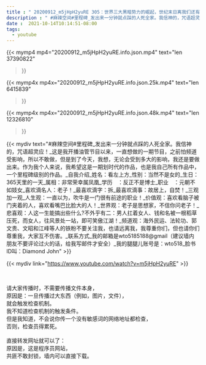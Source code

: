 ```yaml
---
title : " 20200912_m5jHpH2yuRE 305：世界三大黑暗势力的崛起，世纪末日离我们还有多远?川普自掏腰包数亿竞选总统，却每年只拿1美元工资，图个啥?老麻与很多良心犯一道，每天给大家贡献知识，收入微不足道，又图了个啥? "
description : " #麻辣空间#里程碑_发出来一分钟就点踩的人死全家。我信神的，咒语超灵应！_这是我开播油管节目以来，一直想做的一期节目，之前怕频道受影响，所以不敢做，但是到了今天，我想，无论会受到多大的影响，我还是要做出来。作为我个人来说，我希望这是一期划时代的作品，也是我自己所有作品中，一个里程碑级别的作品。_自我介绍_姓名：看左上方_性别：当然不是女的_生日：365天里的一天_属相：非常荣幸属凤凰_学历　：反正不是博士_职业　：元朝不如妓女_喜欢滴名人：老子！_最喜欢滴字：拆_最喜欢滴事：故居上，自焚！_三观加一观_人生观：一直以为，吹牛是一门很有前途的职业！_价值观：喜欢看脑子被门夹着的人，喜欢看嘴巴比脸大的人！_世界观：老子是思想家，不信你问老子！_悲喜观：人这一生能搞出些什么?不外乎有二：男人扛着女人、钱和名被一根稻草压死，而女人，往风景处一站，即可笑傲江湖！_频道观：海外民运、法轮功、郭文贵、文昭和江峰等人的铁粉不要关注我，也请远离我，我尊重你们，但也请你们尊重我，大家互不伤害。_联系方式_我的邮箱是wto5185188@gmail（建议墙内朋友不要评论过火的话，给我写邮件才安全）_我的腿腿儿账号是：wto518_脸书ID叫：Diamond John "
date :  2021-10-14T10:14:51-08:00
tags:
  - youtube
---
```


{{< mymp4 mp4="20200912_m5jHpH2yuRE.info.json.mp4" 
text="len 37390822"
>}}

{{< mymp4x  mp4x="20200912_m5jHpH2yuRE.info.json.25k.mp4"
text="len 6415839"
>}}

{{< mymp4x  mp4x="20200912_m5jHpH2yuRE.info.json.48k.mp4"
text="len 12326810"
>}}


{{< mydiv text="#麻辣空间#里程碑_发出来一分钟就点踩的人死全家。我信神的，咒语超灵应！_这是我开播油管节目以来，一直想做的一期节目，之前怕频道受影响，所以不敢做，但是到了今天，我想，无论会受到多大的影响，我还是要做出来。作为我个人来说，我希望这是一期划时代的作品，也是我自己所有作品中，一个里程碑级别的作品。_自我介绍_姓名：看左上方_性别：当然不是女的_生日：365天里的一天_属相：非常荣幸属凤凰_学历　：反正不是博士_职业　：元朝不如妓女_喜欢滴名人：老子！_最喜欢滴字：拆_最喜欢滴事：故居上，自焚！_三观加一观_人生观：一直以为，吹牛是一门很有前途的职业！_价值观：喜欢看脑子被门夹着的人，喜欢看嘴巴比脸大的人！_世界观：老子是思想家，不信你问老子！_悲喜观：人这一生能搞出些什么?不外乎有二：男人扛着女人、钱和名被一根稻草压死，而女人，往风景处一站，即可笑傲江湖！_频道观：海外民运、法轮功、郭文贵、文昭和江峰等人的铁粉不要关注我，也请远离我，我尊重你们，但也请你们尊重我，大家互不伤害。_联系方式_我的邮箱是wto5185188@gmail（建议墙内朋友不要评论过火的话，给我写邮件才安全）_我的腿腿儿账号是：wto518_脸书ID叫：Diamond John" >}}
<br>

{{< mydiv link="https://www.youtube.com/watch?v=m5jHpH2yuRE" >}}


<br>

请大家传播时，不需要传播文件本身，<br>
原因是：一旦传播过大东西（例如，图片，文件），<br>
就会触发检查机制。<br>
我不知道检查机制的触发条件。<br>
但是我知道，不会说你传一个没有敏感词的网络地址都检查，<br>
否则，检查员得累死。<br><br>
直接转发网址就可以了：<br>
原因是，这是程序员网站，<br>
共匪不敢封锁，墙内可以直接下载。


